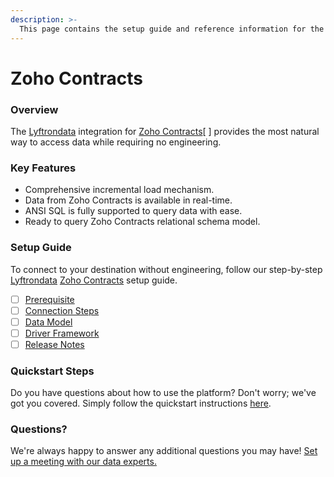 ```yaml
---
description: >-
  This page contains the setup guide and reference information for the Zoho Contracts source connector.
---
```


# Zoho Contracts

### Overview

The [Lyftrondata](https://www.lyftrondata.com/) integration for [Zoho Contracts](None/)[ ] provides the most natural way to access data while requiring no engineering.

### Key Features

* Comprehensive incremental load mechanism.
* Data from Zoho Contracts is available in real-time.&#x20;
* ANSI SQL is fully supported to query data with ease.
* Ready to query Zoho Contracts relational schema model.

### Setup Guide

To connect to your destination without engineering, follow our step-by-step [Lyftrondata](https://www.lyftrondata.com/)  [Zoho Contracts](None) setup guide.

* [ ] [Prerequisite](../../business-analytics/zoho-contracts/prerequisite.md)
* [ ] [Connection Steps](../../business-analytics/zoho-contracts/connection-steps.md)
* [ ] [Data Model](../../business-analytics/zoho-contracts/data-model/)
* [ ] [Driver Framework](../../business-analytics/zoho-contracts/driver-framework/)
* [ ] [Release Notes](../../business-analytics/zoho-contracts/release-notes.md)

### Quickstart Steps

Do you have questions about how to use the platform? Don't worry; we've got you covered. Simply follow the quickstart instructions [here](../../../business-analytics/zoho-contracts/quickstart-steps.md).

### Questions? <a href="#questions" id="questions"></a>

We're always happy to answer any additional questions you may have! [Set up a meeting with our data experts.](https://www.lyftrondata.com/book-a-meeting/)

